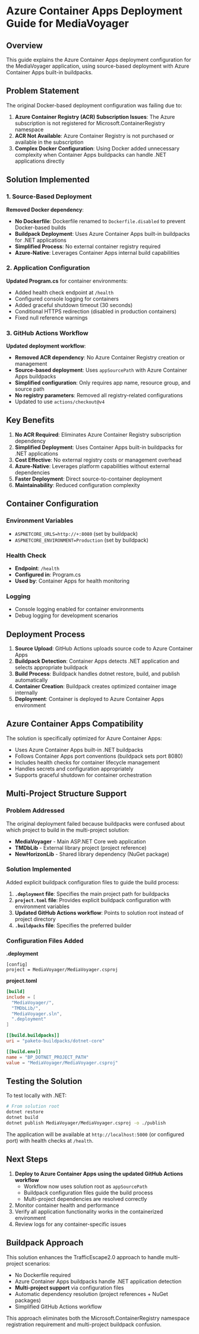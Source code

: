 # Azure Container Apps Deployment Guide for MediaVoyager

## Overview

This guide explains the Azure Container Apps deployment configuration for the MediaVoyager application, using source-based deployment with Azure Container Apps built-in buildpacks.

## Problem Statement

The original Docker-based deployment configuration was failing due to:
1. **Azure Container Registry (ACR) Subscription Issues**: The Azure subscription is not registered for Microsoft.ContainerRegistry namespace
2. **ACR Not Available**: Azure Container Registry is not purchased or available in the subscription
3. **Complex Docker Configuration**: Using Docker added unnecessary complexity when Container Apps buildpacks can handle .NET applications directly

## Solution Implemented

### 1. Source-Based Deployment

**Removed Docker dependency**:
- **No Dockerfile**: Dockerfile renamed to `Dockerfile.disabled` to prevent Docker-based builds
- **Buildpack Deployment**: Uses Azure Container Apps built-in buildpacks for .NET applications
- **Simplified Process**: No external container registry required
- **Azure-Native**: Leverages Container Apps internal build capabilities

### 2. Application Configuration

**Updated Program.cs** for container environments:
- Added health check endpoint at `/health`
- Configured console logging for containers
- Added graceful shutdown timeout (30 seconds)
- Conditional HTTPS redirection (disabled in production containers)
- Fixed null reference warnings

### 3. GitHub Actions Workflow

**Updated deployment workflow**:
- **Removed ACR dependency**: No Azure Container Registry creation or management
- **Source-based deployment**: Uses `appSourcePath` with Azure Container Apps buildpacks
- **Simplified configuration**: Only requires app name, resource group, and source path
- **No registry parameters**: Removed all registry-related configurations
- Updated to use `actions/checkout@v4`

## Key Benefits

1. **No ACR Required**: Eliminates Azure Container Registry subscription dependency
2. **Simplified Deployment**: Uses Container Apps built-in buildpacks for .NET applications
3. **Cost Effective**: No external registry costs or management overhead
4. **Azure-Native**: Leverages platform capabilities without external dependencies
5. **Faster Deployment**: Direct source-to-container deployment
6. **Maintainability**: Reduced configuration complexity

## Container Configuration

### Environment Variables
- `ASPNETCORE_URLS=http://+:8080` (set by buildpack)
- `ASPNETCORE_ENVIRONMENT=Production` (set by buildpack)

### Health Check
- **Endpoint**: `/health`
- **Configured in**: Program.cs
- **Used by**: Container Apps for health monitoring

### Logging
- Console logging enabled for container environments
- Debug logging for development scenarios

## Deployment Process

1. **Source Upload**: GitHub Actions uploads source code to Azure Container Apps
2. **Buildpack Detection**: Container Apps detects .NET application and selects appropriate buildpack
3. **Build Process**: Buildpack handles dotnet restore, build, and publish automatically
4. **Container Creation**: Buildpack creates optimized container image internally
5. **Deployment**: Container is deployed to Azure Container Apps environment

## Azure Container Apps Compatibility

The solution is specifically optimized for Azure Container Apps:
- Uses Azure Container Apps built-in .NET buildpacks
- Follows Container Apps port conventions (buildpack sets port 8080)
- Includes health checks for container lifecycle management
- Handles secrets and configuration appropriately
- Supports graceful shutdown for container orchestration

## Multi-Project Structure Support

### Problem Addressed
The original deployment failed because buildpacks were confused about which project to build in the multi-project solution:
- **MediaVoyager** - Main ASP.NET Core web application
- **TMDbLib** - External library project (project reference)
- **NewHorizonLib** - Shared library dependency (NuGet package)

### Solution Implemented
Added explicit buildpack configuration files to guide the build process:

1. **`.deployment` file**: Specifies the main project path for buildpacks
2. **`project.toml` file**: Provides explicit buildpack configuration with environment variables
3. **Updated GitHub Actions workflow**: Points to solution root instead of project directory
4. **`.buildpacks` file**: Specifies the preferred builder

### Configuration Files Added

**.deployment**
```
[config]
project = MediaVoyager/MediaVoyager.csproj
```

**project.toml**
```toml
[build]
include = [
  "MediaVoyager/",
  "TMDbLib/", 
  "MediaVoyager.sln",
  ".deployment"
]

[[build.buildpacks]]
uri = "paketo-buildpacks/dotnet-core"

[[build.env]]
name = "BP_DOTNET_PROJECT_PATH"
value = "MediaVoyager/MediaVoyager.csproj"
```

## Testing the Solution

To test locally with .NET:
```bash
# From solution root
dotnet restore
dotnet build
dotnet publish MediaVoyager/MediaVoyager.csproj -o ./publish
```

The application will be available at `http://localhost:5000` (or configured port) with health checks at `/health`.

## Next Steps

1. **Deploy to Azure Container Apps using the updated GitHub Actions workflow**
   - Workflow now uses solution root as `appSourcePath`
   - Buildpack configuration files guide the build process
   - Multi-project dependencies are resolved correctly
2. Monitor container health and performance
3. Verify all application functionality works in the containerized environment
4. Review logs for any container-specific issues

## Buildpack Approach

This solution enhances the TrafficEscape2.0 approach to handle multi-project scenarios:
- No Dockerfile required
- Azure Container Apps buildpacks handle .NET application detection
- **Multi-project support** via configuration files
- Automatic dependency resolution (project references + NuGet packages)
- Simplified GitHub Actions workflow

This approach eliminates both the Microsoft.ContainerRegistry namespace registration requirement and multi-project buildpack confusion.